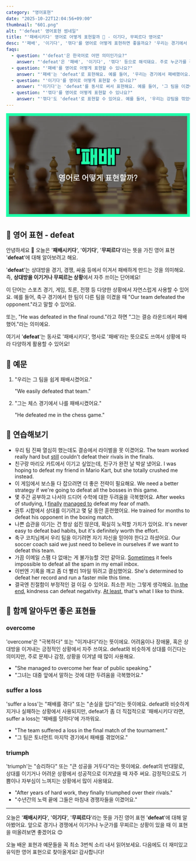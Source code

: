```yaml
---
category: "영어표현"
date: "2025-10-22T12:04:56+09:00"
thumbnail: "601.png"
alt: "'defeat' 영어표현 썸네일"
title: "'패배시키다' 영어로 어떻게 표현할까 🥊 - 이기다, 무찌르다 영어로"
desc: "'패배', '이기다', '꺾다'를 영어로 어떻게 표현하면 좋을까요? '우리는 경기에서 패배했어요.', '그 팀을 이겼어요.' 등을 영어로 표현하는 법을 배워봅시다. 다양한 예문을 통해서 연습하고 본인의 표현으로 만들어 보세요."
faqs: 
  - question: "'defeat'은 한국어로 어떤 의미인가요?"
    answer: "'defeat'은 '패배', '이기다', '꺾다' 등으로 해석돼요. 주로 누군가를 경쟁에서 이기거나 상대를 물리치는 상황에서 써요."
  - question: "'패배'를 영어로 어떻게 표현할 수 있나요?"
    answer: "'패배'는 'defeat'로 표현해요. 예를 들어, '우리는 경기에서 패배했어요.'는 'We suffered a defeat in the game.'이라고 해요."
  - question: "'이기다'를 영어로 어떻게 표현할 수 있나요?"
    answer: "'이기다'는 'defeat'를 동사로 써서 표현해요. 예를 들어, '그 팀을 이겼어요.'는 'We defeated the team.'이라고 말해요."
  - question: "'꺾다'를 영어로 어떻게 표현할 수 있나요?"
    answer: "'꺾다'도 'defeat'로 표현할 수 있어요. 예를 들어, '우리는 강팀을 꺾었어요.'는 'We defeated the strong team.'이라고 해요."
---
```


!['defeat' 영어표현](./601.png)

## 🌟 영어 표현 - defeat

안녕하세요 👋 오늘은 '**패배시키다**', '**이기다**', '**무찌르다**'라는 뜻을 가진 영어 표현 '**defeat**'에 대해 알아보려고 해요.

'**defeat**'는 상대방을 경기, 경쟁, 싸움 등에서 이겨서 패배하게 만드는 것을 의미해요. 즉, **상대방을 이기거나 무찌르는 상황**에서 자주 쓰이는 단어예요!

이 단어는 스포츠 경기, 게임, 토론, 전쟁 등 다양한 상황에서 자연스럽게 사용할 수 있어요. 예를 들어, 축구 경기에서 한 팀이 다른 팀을 이겼을 때 "Our team defeated the opponent."라고 말할 수 있어요.

또는, "He was defeated in the final round."라고 하면 "그는 결승 라운드에서 패배했어."라는 의미예요.

여기서 '**defeat**'는 동사로 '패배시키다', 명사로 '패배'라는 뜻으로도 쓰여서 상황에 따라 다양하게 활용할 수 있어요!

## 📖 예문

1. "우리는 그 팀을 쉽게 패배시켰어요."

   "We easily defeated that team."

2. "그는 체스 경기에서 나를 패배시켰어요."

   "He defeated me in the chess game."



## 💬 연습해보기

<ul data-interactive-list>

  <li data-interactive-item>
    <span data-toggler>우리 팀 진짜 열심히 했는데도 결승에서 라이벌을 못 이겼어요.</span>
    <span data-answer>The team worked really hard but <a href="/blog/in-english/254.still/">still</a> couldn't defeat their rivals in the finals.</span>
  </li>

  <li data-interactive-item>
    <span data-toggler>친구랑 마리오 카트에서 이기고 싶었는데, 친구가 완전 날 박살 냈어요.</span>
    <span data-answer>I was hoping to defeat my friend in Mario Kart, but she totally crushed me instead.</span>
  </li>

  <li data-interactive-item>
    <span data-toggler>이 게임에서 보스들 다 잡으려면 더 좋은 전략이 필요해요.</span>
    <span data-answer>We need a better strategy if we're going to defeat all the bosses in this game.</span>
  </li>

  <li data-interactive-item>
    <span data-toggler>몇 주간 공부하고 나서야 드디어 수학에 대한 두려움을 극복했어요.</span>
    <span data-answer>After weeks of studying, I <a href="/blog/in-english/182.finally/">finally</a> <a href="/blog/in-english/175.manage-to/">managed to</a> defeat my fear of math.</span>
  </li>

  <li data-interactive-item>
    <span data-toggler>권투 시합에서 상대를 이기려고 몇 달 동안 훈련했어요.</span>
    <span data-answer>He trained for months to defeat his opponent in the boxing match.</span>
  </li>

  <li data-interactive-item>
    <span data-toggler>나쁜 습관을 이기는 건 항상 쉽진 않은데, 확실히 노력할 가치가 있어요.</span>
    <span data-answer>It's never easy to defeat bad habits, but it's definitely worth the effort.</span>
  </li>

  <li data-interactive-item>
    <span data-toggler>축구 코치님께서 우리 팀을 이기려면 자기 자신을 믿어야 한다고 하셨어요.</span>
    <span data-answer>Our soccer coach said we just need to believe in ourselves if we want to defeat this team.</span>
  </li>

  <li data-interactive-item>
    <span data-toggler>가끔 이메일 스팸 다 없애는 게 불가능할 것만 같아요.</span>
    <span data-answer><a href="/blog/in-english/270.sometimes/">Sometimes</a> it feels impossible to defeat all the spam in my email inbox.</span>
  </li>

  <li data-interactive-item>
    <span data-toggler>이번엔 기록을 깨고 좀 더 빨리 1마일 뛰려고 결심했어요.</span>
    <span data-answer>She's determined to defeat her record and run a faster mile this time.</span>
  </li>

  <li data-interactive-item>
    <span data-toggler>결국엔 친절함이 부정적인 걸 이길 수 있어요. 최소한 저는 그렇게 생각해요.</span>
    <span data-answer><a href="/blog/in-english/494.in-the-end/">In the end</a>, kindness can defeat negativity. <a href="/blog/in-english/167.at-least/">At least</a>, that's what I like to think.</span>
  </li>

</ul>

## 🤝 함께 알아두면 좋은 표현들

### overcome

'overcome'은 "극복하다" 또는 "이겨내다"라는 뜻이에요. 어려움이나 장애물, 혹은 상대방을 이겨내는 긍정적인 상황에서 자주 쓰여요. defeat와 비슷하게 상대를 이긴다는 의미지만, 주로 문제나 감정, 상황을 이겨낼 때 많이 사용해요.

- "She managed to overcome her fear of public speaking."
- "그녀는 대중 앞에서 말하는 것에 대한 두려움을 극복했어요."

### suffer a loss

'suffer a loss'는 "패배를 겪다" 또는 "손실을 입다"라는 뜻이에요. defeat와 비슷하게 지거나 실패하는 상황에서 사용되지만, defeat가 좀 더 직접적으로 '패배시키다'라면, suffer a loss는 '패배를 당하다'에 가까워요.

- "The team suffered a loss in the final match of the tournament."
- "그 팀은 토너먼트 마지막 경기에서 패배를 겪었어요."

### triumph

'triumph'는 "승리하다" 또는 "큰 성공을 거두다"라는 뜻이에요. defeat의 반대말로, 상대를 이기거나 어려운 상황에서 성공적으로 이겨냈을 때 자주 써요. 감정적으로도 기쁨이나 자부심이 느껴지는 상황에서 많이 사용돼요.

- "After years of hard work, they finally triumphed over their rivals."
- "수년간의 노력 끝에 그들은 마침내 경쟁자들을 이겼어요."

---

오늘은 '**패배시키다**', '**이기다**', '**무찌르다**'라는 뜻을 가진 영어 표현 '**defeat**'에 대해 알아봤어요. 앞으로 경기나 경쟁에서 이기거나 누군가를 무찌르는 상황이 있을 때 이 표현을 떠올려보면 좋겠어요 😊

오늘 배운 표현과 예문들을 꼭 최소 3번씩 소리 내서 읽어보세요. 다음에도 더 재미있고 유익한 영어 표현으로 찾아올게요! 감사합니다!

